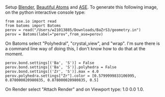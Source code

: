 Setup [Blender](https://www.blender.org/), [Beautiful Atoms](https://beautiful-atoms.readthedocs.io/en/latest/index.html) and [ASE](https://wiki.fysik.dtu.dk/ase/index.html). 
To generate this following image, on the python interactive console type:

```
from ase.io import read
from batoms import Batoms
perov = read("/Users/w21013885/Downloads/BaZrS3/geometry.in")
perov = Batoms(label="perov",from_ase=perov)
```
On Batoms select "Polyhedral", "crystal_view", and "wrap". I'm sure there is a command line way of doing this, I don't know how to do that at the moment. 
```
perov.bond.settings[('Ba', 'S')] = False
perov.bond.settings[('Ba', 'S')].polyhedra = False
perov.bond.settings[('Zr', 'S')].max = 4.0
perov.polyhedra.settings["Zr"].color = [0.5799999833106995, 0.878000020980835, 0.878000020980835, 0.5]
```
On Render select "Attach Render" and on Viewport type: 1.0 0.0 1.0. 

